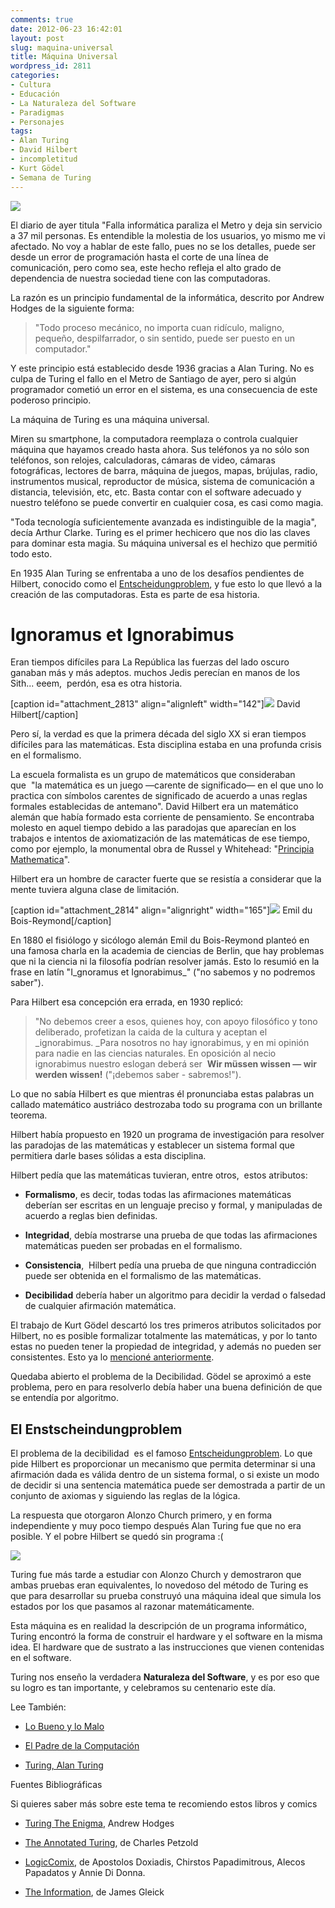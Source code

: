 ```yaml
---
comments: true
date: 2012-06-23 16:42:01
layout: post
slug: maquina-universal
title: Máquina Universal
wordpress_id: 2811
categories:
- Cultura
- Educación
- La Naturaleza del Software
- Paradigmas
- Personajes
tags:
- Alan Turing
- David Hilbert
- incompletitud
- Kurt Gödel
- Semana de Turing
---
```


![](http://www.lnds.net/blog/wp-content/uploads/2012/06/falla-informatica.jpg)

El diario de ayer titula "Falla informática paraliza el Metro y deja sin servicio a 37 mil personas. Es entendible la molestia de los usuarios, yo mismo me vi afectado. No voy a hablar de este fallo, pues no se los detalles, puede ser desde un error de programación hasta el corte de una línea de comunicación, pero como sea, este hecho refleja el alto grado de dependencia de nuestra sociedad tiene con las computadoras.

La razón es un principio fundamental de la informática, descrito por Andrew Hodges de la siguiente forma:


> "Todo proceso mecánico, no importa cuan ridículo, maligno, pequeño, despilfarrador, o sin sentido, puede ser puesto en un computador."


Y este principio está establecido desde 1936 gracias a Alan Turing. No es culpa de Turing el fallo en el Metro de Santiago de ayer, pero si algún programador cometió un error en el sistema, es una consecuencia de este poderoso principio.

La máquina de Turing es una máquina universal.

Miren su smartphone, la computadora reemplaza o controla cualquier máquina que hayamos creado hasta ahora. Sus teléfonos ya no sólo son teléfonos, son relojes, calculadoras, cámaras de video, cámaras fotográficas, lectores de barra, máquina de juegos, mapas, brújulas, radio, instrumentos musical, reproductor de música, sistema de comunicación a distancia, televisión, etc, etc. Basta contar con el software adecuado y nuestro teléfono se puede convertir en cualquier cosa, es casi como magia.

"Toda tecnología suficientemente avanzada es indistinguible de la magia", decía Arthur Clarke. Turing es el primer hechicero que nos dio las claves para dominar esta magia. Su máquina universal es el hechizo que permitió todo esto.

En 1935 Alan Turing se enfrentaba a uno de los desafíos pendientes de Hilbert, conocido como el [Entscheidungproblem](http://en.wikipedia.org/wiki/Entscheidungsproblem), y fue esto lo que llevó a la creación de las computadoras. Esta es parte de esa historia.


# Ignoramus et Ignorabimus


Eran tiempos difíciles para La República las fuerzas del lado oscuro ganaban más y más adeptos. muchos Jedis perecían en manos de los Sith... eeem,  perdón, esa es otra historia.

[caption id="attachment_2813" align="alignleft" width="142"][![](http://www.lnds.net/blog/wp-content/uploads/2012/06/Hilbert.jpg)](http://www.lnds.net/blog/wp-content/uploads/2012/06/Hilbert.jpg) David Hilbert[/caption]

Pero sí, la verdad es que la primera década del siglo XX si eran tiempos difíciles para las matemáticas. Esta disciplina estaba en una profunda crisis en el formalismo.

La escuela formalista es un grupo de matemáticos que consideraban que  "la matemática es un juego —carente de significado— en el que uno lo practica con símbolos carentes de significado de acuerdo a unas reglas formales establecidas de antemano". David Hilbert era un matemático alemán que había formado esta corriente de pensamiento. Se encontraba molesto en aquel tiempo debido a las paradojas que aparecían en los trabajos e intentos de axiomatización de las matemáticas de ese tiempo, como por ejemplo, la monumental obra de Russel y Whitehead: "[Principia Mathematica](http://es.wikipedia.org/wiki/Principia_mathematica)".

Hilbert era un hombre de caracter fuerte que se resistía a considerar que la mente tuviera alguna clase de limitación.

[caption id="attachment_2814" align="alignright" width="165"][![](http://www.lnds.net/blog/wp-content/uploads/2012/06/412px-Bois-Reymond-206x300.jpg)](http://www.lnds.net/blog/wp-content/uploads/2012/06/412px-Bois-Reymond.jpg) Emil du Bois-Reymond[/caption]

En 1880 el fisiólogo y sicólogo alemán Emil du Bois-Reymond planteó en una famosa charla en la academia de ciencias de Berlin, que hay problemas que ni la ciencia ni la filosofía podrían resolver jamás. Esto lo resumió en la frase en latín "I_gnoramus et Ignorabimus_" ("no sabemos y no podremos saber").

Para Hilbert esa concepción era errada, en 1930 replicó:


> "No debemos creer a esos, quienes hoy, con apoyo filosófico y tono deliberado, profetizan la caida de la cultura y aceptan el _ignorabimus. _Para nosotros no hay ignorabimus, y en mi opinión para nadie en las ciencias naturales. En oposición al necio ignorabimus nuestro eslogan deberá ser  **Wir müssen wissen — wir werden wissen!** ("¡debemos saber - sabremos!").


Lo que no sabía Hilbert es que mientras él pronunciaba estas palabras un callado matemático austriáco destrozaba todo su programa con un brillante teorema.

Hilbert había propuesto en 1920 un programa de investigación para resolver las paradojas de las matemáticas y establecer un sistema formal que permitiera darle bases sólidas a esta disciplina.

Hilbert pedía que las matemáticas tuvieran, entre otros,  estos atributos:



	
  * **Formalismo**, es decir, todas todas las afirmaciones matemáticas deberían ser escritas en un lenguaje preciso y formal, y manipuladas de acuerdo a reglas bien definidas.

	
  * **Integridad**, debía mostrarse una prueba de que todas las afirmaciones matemáticas pueden ser probadas en el formalismo.

	
  * **Consistencia**,  Hilbert pedía una prueba de que ninguna contradicción puede ser obtenida en el formalismo de las matemáticas.

	
  * **Decibilidad** debería haber un algoritmo para decidir la verdad o falsedad de cualquier afirmación matemática.


El trabajo de Kurt Gödel descartó los tres primeros atributos solicitados por Hilbert, no es posible formalizar totalmente las matemáticas, y por lo tanto estas no pueden tener la propiedad de integridad, y además no pueden ser consistentes. Esto ya lo [mencioné anteriormente](http://www.lnds.net/blog/2012/06/lo-bueno-y-lo-malo.html).

Quedaba abierto el problema de la Decibilidad. Gödel se aproximó a este problema, pero en para resolverlo debía haber una buena definición de que se entendía por algoritmo.


## El Enstscheindungproblem


El problema de la decibilidad  es el famoso [Entscheidungproblem](http://en.wikipedia.org/wiki/Entscheidungsproblem). Lo que pide Hilbert es proporcionar un mecanismo que permita determinar si una afirmación dada es válida dentro de un sistema formal, o si existe un modo de decidir si una sentencia matemática puede ser demostrada a partir de un conjunto de axiomas y siguiendo las reglas de la lógica.

La respuesta que otorgaron Alonzo Church primero, y en forma independiente y muy poco tiempo después Alan Turing fue que no era posible. Y el pobre Hilbert se quedó sin programa :(


[![](http://www.lnds.net/blog/wp-content/uploads/2012/06/HilbertDerrotado.jpg)](http://www.lnds.net/blog/wp-content/uploads/2012/06/HilbertDerrotado.jpg)




Turing fue más tarde a estudiar con Alonzo Church y demostraron que ambas pruebas eran equivalentes, lo novedoso del método de Turing es que para desarrollar su prueba construyó una máquina ideal que simula los estados por los que pasamos al razonar matemáticamente.

Esta máquina es en realidad la descripción de un programa informático, Turing encontró la forma de construir el hardware y el software en la misma idea. El hardware que de sustrato a las instrucciones que vienen contenidas en el software.

Turing nos enseño la verdadera **Naturaleza del Software**, y es por eso que su logro es tan importante, y celebramos su centenario este día.

Lee También:



	
  * [Lo Bueno y lo Malo](http://www.lnds.net/blog/2012/06/lo-bueno-y-lo-malo.html)

	
  * [El Padre de la Computación](http://www.lnds.net/blog/2012/06/el-padre-de-a-computacion.html)

	
  * [Turing, Alan Turing](http://www.lnds.net/blog/2012/06/el-padre-de-a-computacion.html)




Fuentes Bibliográficas




Si quieres saber más sobre este tema te recomiendo estos libros y comics








	
  * [Turing The Enigma](http://amzn.to/NfivHu), Andrew Hodges

	
  * [The Annotated Turing](http://amzn.to/NFIQDg), de Charles Petzold

	
  * [LogicComix](http://amzn.to/L439pN), de Apostolos Doxiadis, Chirstos Papadimitrous, Alecos Papadatos y Annie Di Donna.

	
  * [The Information](http://amzn.to/MFqcHX), de James Gleick






